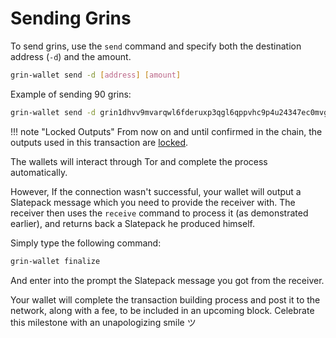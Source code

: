 
# Sending Grins

To send grins, use the `send` command and specify both the destination address (`-d`) and the amount.

```bash
grin-wallet send -d [address] [amount]
```

Example of sending 90 grins:

```bash
grin-wallet send -d grin1dhvv9mvarqwl6fderuxp3qgl6qppvhc9p4u24347ec0mvgg6342q4w6x56 90
```

!!! note "Locked Outputs"
    From now on and until confirmed in the chain, the outputs used in this transaction are [locked](../../wallet-handbook/#cancel).

The wallets will interact through Tor and complete the process automatically.

However, If the connection wasn't successful, your wallet will output a Slatepack message which you need to provide the receiver with. The receiver then uses the `receive` command to process it (as demonstrated earlier), and returns back a Slatepack he produced himself.

Simply type the following command:

```bash
grin-wallet finalize
```
And enter into the prompt the Slatepack message you got from the receiver.

Your wallet will complete the transaction building process and post it to the network, along with a fee, to be included in an upcoming block. Celebrate this milestone with an unapologizing smile ツ
